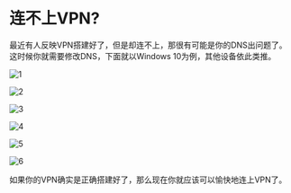 # 连不上VPN?
最近有人反映VPN搭建好了，但是却连不上，那很有可能是你的DNS出问题了。这时候你就需要修改DNS，下面就以Windows 10为例，其他设备依此类推。

![1](https://i.imgur.com/7gMY30f.png)

![2](https://i.imgur.com/Yjxc3Tw.png)

![3](https://i.imgur.com/suHAbzK.png)

![4](https://i.imgur.com/NhNALvK.png)

![5](https://i.imgur.com/7xWzzJK.png)

![6](https://i.imgur.com/Dl1lRBn.png)

如果你的VPN确实是正确搭建好了，那么现在你就应该可以愉快地连上VPN了。